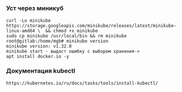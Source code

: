 #
### Уст через миникуб
```
curl -Lo minikube https://storage.googleapis.com/minikube/releases/latest/minikube-linux-amd64 \  && chmod +x minikube
sudo cp minikube /usr/local/bin && rm minikube
root@gitlab:/home/mgb# minikube version
minikube version: v1.32.0
minikube start - выдаст ошибку с выбором хранения->
apt install docker.io -y

```
### Документация kubectl
```
https://kubernetes.io/ru/docs/tasks/tools/install-kubectl/
```





